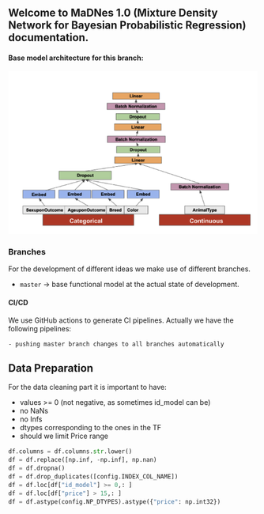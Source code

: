 ## Welcome to MaDNes 1.0 (Mixture Density Network for Bayesian Probabilistic Regression) documentation.

#### Base model architecture for this branch:

![alt text](../model_arch.png "MaDNes Architecture")

### Branches

For the development of different ideas we make use of different branches.

- `master` -> base functional model at the actual state of development.

#### CI/CD

We use GitHub actions to generate CI pipelines. Actually we have the following pipelines:

```
- pushing master branch changes to all branches automatically
```

## Data Preparation

For the data cleaning part it is important to have:

- values >= 0 (not negative, as sometimes id_model can be)
- no NaNs
- no Infs
- dtypes corresponding to the ones in the TF
- should we limit Price range

```python
df.columns = df.columns.str.lower()
df = df.replace([np.inf, -np.inf], np.nan)
df = df.dropna()
df = df.drop_duplicates([config.INDEX_COL_NAME])
df = df.loc[df["id_model"] >= 0,: ]
df = df.loc[df["price"] > 15,: ]
df = df.astype(config.NP_DTYPES).astype({"price": np.int32})
```
